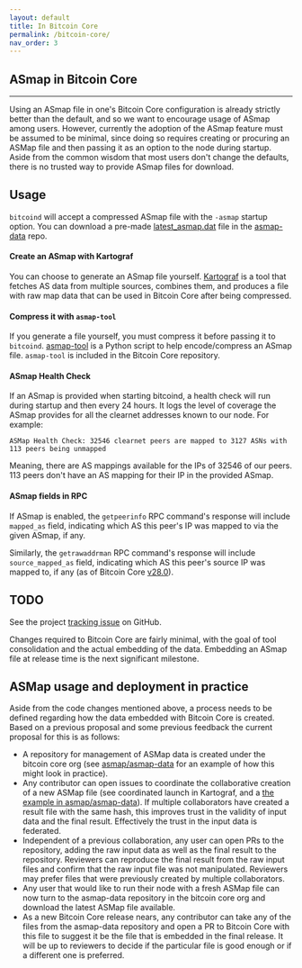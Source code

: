 ```yaml
---
layout: default
title: In Bitcoin Core
permalink: /bitcoin-core/
nav_order: 3
---
```


## ASmap in Bitcoin Core

---------------------

Using an ASmap file in one's Bitcoin Core configuration is already strictly better than the default, and so we want to encourage usage of ASmap among users. However, currently the adoption of the ASmap feature must be assumed to be minimal, since doing so requires creating or procuring an ASMap file and then passing it as an option to the node during startup. Aside from the common wisdom that most users don't change the defaults, there is no trusted way to provide ASmap files for download.

## Usage

`bitcoind` will accept a compressed ASmap file with the `-asmap` startup option.
You can download a pre-made [latest_asmap.dat](https://github.com/asmap/asmap-data/blob/main/latest_asmap.dat) file in the [asmap-data](https://github.com/asmap/asmap-data) repo.

#### Create an ASmap with Kartograf

You can choose to generate an ASmap file yourself. [Kartograf](https://github.com/asmap/kartograf) is a tool that fetches AS data from multiple sources, combines them, and produces a file with raw map data that can be used in Bitcoin Core after being compressed.

#### Compress it with `asmap-tool`

If you generate a file yourself, you must compress it before passing it to `bitcoind`. [asmap-tool](https://github.com/bitcoin/bitcoin/tree/master/contrib/asmap) is a Python script to help encode/compress an ASmap file. `asmap-tool` is included in the Bitcoin Core repository.

#### ASmap Health Check

If an ASmap is provided when starting bitcoind, a health check will run during startup and then every 24 hours. It logs the level of coverage the ASmap provides for all the clearnet addresses known to our node. For example:
```
ASMap Health Check: 32546 clearnet peers are mapped to 3127 ASNs with 113 peers being unmapped
```
Meaning, there are AS mappings available for the IPs of 32546 of our peers. 113 peers don't have an AS mapping for their IP in the provided ASmap.

#### ASmap fields in RPC

If ASmap is enabled, the `getpeerinfo` RPC command's response will include `mapped_as` field, indicating which AS this peer's IP was mapped to via the given ASmap, if any.

Similarly, the `getrawaddrman` RPC command's response will include `source_mapped_as` field, indicating which AS this peer's source IP was mapped to, if any (as of Bitcoin Core [v28.0](https://github.com/bitcoin/bitcoin/blob/1147e72953d1f262111a4b1d5a438a8394511bc7/src/rpc/net.cpp#L1160)).

## TODO

See the project [tracking issue](https://github.com/bitcoin/bitcoin/issues/28794) on GitHub.

Changes required to Bitcoin Core are fairly minimal, with the goal of tool consolidation and the actual embedding of the data. Embedding an ASmap file at release time is the next significant milestone.

## ASMap usage and deployment in practice

Aside from the code changes mentioned above, a process needs to be defined regarding how the data embedded with Bitcoin Core is created. Based on a previous proposal and some previous feedback the current proposal for this is as follows:

- A repository for management of ASMap data is created under the bitcoin core org (see [asmap/asmap-data](https://github.com/bitcoin/bitcoin/issues/28794) for an example of how this might look in practice).
- Any contributor can open issues to coordinate the collaborative creation of a new ASMap file (see coordinated launch in Kartograf, and a [the example in asmap/asmap-data](https://github.com/asmap/asmap-data/issues/4)). If multiple collaborators have created a result file with the same hash, this improves trust in the validity of input data and the final result. Effectively the trust in the input data is federated.
- Independent of a previous collaboration, any user can open PRs to the repository, adding the raw input data as well as the final result to the repository. Reviewers can reproduce the final result from the raw input files and confirm that the raw input file was not manipulated. Reviewers may prefer files that were previously created by multiple collaborators.
- Any user that would like to run their node with a fresh ASMap file can now turn to the asmap-data repository in the bitcoin core org and download the latest ASMap file available.
- As a new Bitcoin Core release nears, any contributor can take any of the files from the asmap-data repository and open a PR to Bitcoin Core with this file to suggest it be the file that is embedded in the final release. It will be up to reviewers to decide if the particular file is good enough or if a different one is preferred.
